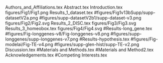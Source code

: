 Authors_and_Affiliations.tex
Abstract.tex
Introduction.tex
figures/Fig1/Fig1.png
Results_1_dataset.tex
#figures/Fig1v13bSupp/supp-datasetV2a.png
#figures/supp-datasetV2b1/supp-dataset-v3.png
figures/Fig2/Fig2.svg
Results_2_DISC.tex
figures/Fig3/Fig3.svg
Results_3_homeobox.tex
figures/Fig4/Fig4.svg
#Results-long_gene.tex
#figures/Fig-longgenes-v8/Fig-longgenes-v8.png
#figures/supp-longgenes/supp-longgenes-v7.png
#Results-hypothesis.tex
#figures/Fig-modelai/Fig-TE-v4.png
#figures/supp-glen-hist/supp-TE-v2.png
Discussion.tex
#Materials and Methods.tex
#Materials and Method2.tex
Acknowledgements.tex
#Competing Interests.tex
